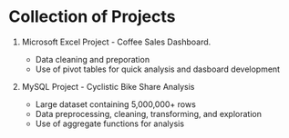 # Collection of Projects

1. Microsoft Excel Project - Coffee Sales Dashboard.
   - Data cleaning and preporation
   - Use of pivot tables for quick analysis and dasboard development
     
2. MySQL Project - Cyclistic Bike Share Analysis
   - Large dataset containing 5,000,000+ rows
   - Data preprocessing, cleaning, transforming, and exploration
   - Use of aggregate functions for analysis
   
